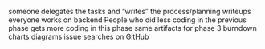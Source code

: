 someone delegates the tasks and “writes” the process/planning writeups
everyone works on backend
People who did less coding in the previous phase gets more coding in this phase
same artifacts for phase 3
burndown charts
diagrams
issue searches on GitHub
